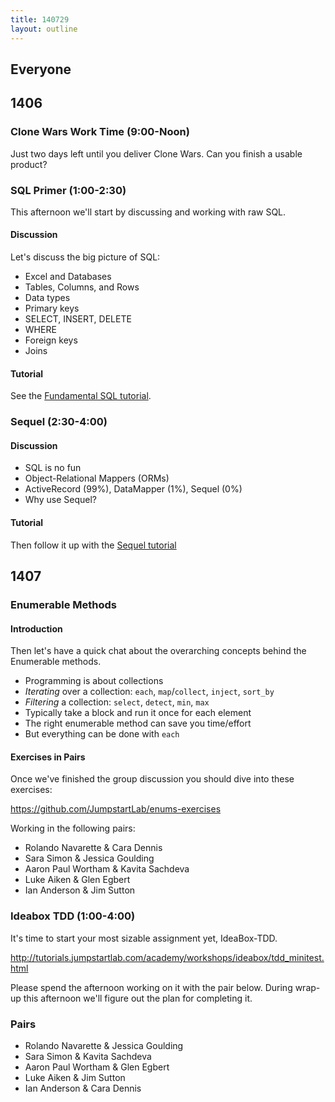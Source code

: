 ```yaml
---
title: 140729
layout: outline
---
```


## Everyone

## 1406

### Clone Wars Work Time (9:00-Noon)

Just two days left until you deliver Clone Wars. Can you finish a usable
product?

### SQL Primer (1:00-2:30)

This afternoon we'll start by discussing and working with raw SQL.

#### Discussion

Let's discuss the big picture of SQL:

* Excel and Databases
* Tables, Columns, and Rows
* Data types
* Primary keys
* SELECT, INSERT, DELETE
* WHERE
* Foreign keys
* Joins

#### Tutorial

See the [Fundamental SQL tutorial](http://tutorials.jumpstartlab.com/topics/sql/fundamental_sql.html).

### Sequel (2:30-4:00)

#### Discussion

* SQL is no fun
* Object-Relational Mappers (ORMs)
* ActiveRecord (99%), DataMapper (1%), Sequel (0%)
* Why use Sequel?

#### Tutorial

Then follow it up with the [Sequel tutorial](http://tutorials.jumpstartlab.com/topics/sql/sequel.html)

## 1407

### Enumerable Methods

#### Introduction

Then let's have a quick chat about the overarching concepts behind the Enumerable methods.

* Programming is about collections
* *Iterating* over a collection: `each`, `map`/`collect`, `inject`, `sort_by`
* *Filtering* a collection: `select`, `detect`, `min`, `max`
* Typically take a block and run it once for each element
* The right enumerable method can save you time/effort
* But everything can be done with `each`

#### Exercises in Pairs

Once we've finished the group discussion you should dive into these exercises:

https://github.com/JumpstartLab/enums-exercises

Working in the following pairs:

* Rolando Navarette & Cara Dennis
* Sara Simon & Jessica Goulding
* Aaron Paul Wortham & Kavita Sachdeva
* Luke Aiken & Glen Egbert
* Ian Anderson & Jim Sutton

### Ideabox TDD (1:00-4:00)

It's time to start your most sizable assignment yet, IdeaBox-TDD.

http://tutorials.jumpstartlab.com/academy/workshops/ideabox/tdd_minitest.html

Please spend the afternoon working on it with the pair below.
During wrap-up this afternoon we'll figure out the plan for completing it.

### Pairs

* Rolando Navarette & Jessica Goulding
* Sara Simon & Kavita Sachdeva
* Aaron Paul Wortham & Glen Egbert
* Luke Aiken & Jim Sutton
* Ian Anderson & Cara Dennis
